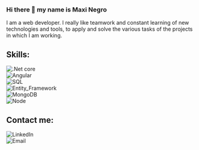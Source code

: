 ### Hi there 👋 my name is Maxi Negro
I am a web developer.
I really like teamwork and constant learning of new technologies and tools, to apply and solve the various tasks of the projects in which I am working.

## Skills:
![.Net core](https://img.shields.io/badge/.Net_core-blue)</br>
![Angular](https://img.shields.io/badge/Angular-red)</br>
![SQL](https://img.shields.io/badge/SQL-yellow)</br>
![Entity_Framework](https://img.shields.io/badge/Entity_Framework-informational)</br>
![MongoDB](https://img.shields.io/badge/MongoDb-006e00)</br>
![Node](https://img.shields.io/badge/Node-191919)</br>

## Contact me:
![LinkedIn](https://img.shields.io/static/v1?label=LinkedIn&message=www.linkedin.com/in/maximilianonegro&color=blue)<br>
![Email](https://img.shields.io/static/v1?label=Email&message=maximilianonegro22@gmail.com&color=red)<br>
